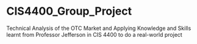 # CIS4400_Group_Project
Technical Analysis of the OTC Market and Applying Knowledge and Skills learnt from Professor Jefferson in CIS 4400 to do a real-world project
